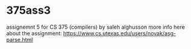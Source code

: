 # 375ass3

assignemnt 5 for CS 375 (compilers)
by saleh alghusson
more info here about the assignment:
https://www.cs.utexas.edu/users/novak/asg-parse.html
